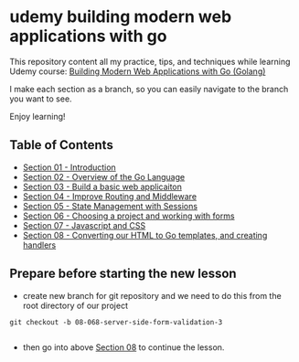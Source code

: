 # udemy building modern web applications with go

This repository content all my practice, tips, and techniques while learning Udemy
course: [Building Modern Web Applications with Go (Golang)](https://www.udemy.com/course/building-modern-web-applications-with-go/)

I make each section as a branch, so you can easily navigate to the branch you want to see.

Enjoy learning!

## Table of Contents

- [Section 01 - Introduction](./section-01/README.md)
- [Section 02 - Overview of the Go Language](./section-02/README.md)
- [Section 03 - Build a basic web applicaiton](./section-03/README.md)
- [Section 04 - Improve Routing and Middleware](./section-04/README.md)
- [Section 05 - State Management with Sessions](./section-05/README.md)
- [Section 06 - Choosing a project and working with forms](./section-06/README.md)
- [Section 07 - Javascript and CSS](./section-07/README.md)
- [Section 08 - Converting our HTML to Go templates, and creating handlers](./section-08/README.md)

## Prepare before starting the new lesson

- create new branch for git repository and we need to do this from the root directory of our project

```shell
git checkout -b 08-068-server-side-form-validation-3


```

- then go into above [Section 08](./section-08/README.md) to continue the lesson.
